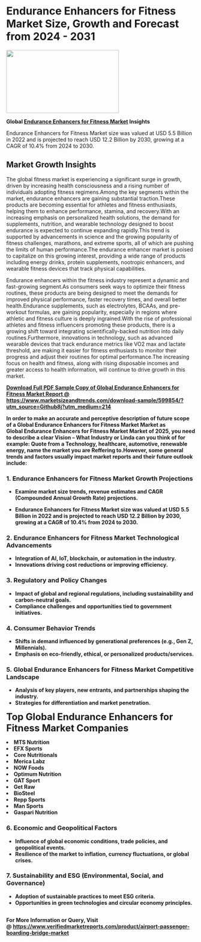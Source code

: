 <H1>Endurance Enhancers for Fitness Market Size, Growth and Forecast from 2024 - 2031</H1><img class="aligncenter size-medium wp-image-584254" src="https://thirdeyenews.in/wp-content/uploads/2024/09/Global-Market-Research-300x168.jpeg" alt="" width="300" height="168" /><p><strong>Global&nbsp;<a href="https://www.marketsizeandtrends.com/download-sample/599854/?utm_source=Github8j?utm_medium=214">Endurance Enhancers for Fitness Market</a> Insights</strong></p><p>Endurance Enhancers for Fitness Market size was valued at USD 5.5 Billion in 2022 and is projected to reach USD 12.2 Billion by 2030, growing at a CAGR of 10.4% from 2024 to 2030.</p><p><h2>Market Growth Insights</h2> <p>The global fitness market is experiencing a significant surge in growth, driven by increasing health consciousness and a rising number of individuals adopting fitness regimens.Among the key segments within the market, endurance enhancers are gaining substantial traction.These products are becoming essential for athletes and fitness enthusiasts, helping them to enhance performance, stamina, and recovery.With an increasing emphasis on personalized health solutions, the demand for supplements, nutrition, and wearable technology designed to boost endurance is expected to continue expanding rapidly.This trend is supported by advancements in science and the growing popularity of fitness challenges, marathons, and extreme sports, all of which are pushing the limits of human performance.The endurance enhancer market is poised to capitalize on this growing interest, providing a wide range of products including energy drinks, protein supplements, nootropic enhancers, and wearable fitness devices that track physical capabilities.</p> <p><strong><a href="#"></a></strong></p> <p>Endurance enhancers within the fitness industry represent a dynamic and fast-growing segment.As consumers seek ways to optimize their fitness routines, these products are being designed to meet the demands for improved physical performance, faster recovery times, and overall better health.Endurance supplements, such as electrolytes, BCAAs, and pre-workout formulas, are gaining popularity, especially in regions where athletic and fitness culture is deeply ingrained.With the rise of professional athletes and fitness influencers promoting these products, there is a growing shift toward integrating scientifically-backed nutrition into daily routines.Furthermore, innovations in technology, such as advanced wearable devices that track endurance metrics like VO2 max and lactate threshold, are making it easier for fitness enthusiasts to monitor their progress and adjust their routines for optimal performance.The increasing focus on health and fitness, along with rising disposable incomes and greater access to health information, will continue to drive growth in this market.</p> <p><strong><a href="#"></p><p><span class=""><strong>Download Full PDF Sample Copy of Global Endurance Enhancers for Fitness Market Report</strong> @ <a href="https://www.marketsizeandtrends.com/download-sample/599854/?utm_source=Github8j?utm_medium=214" target="_blank">https://www.marketsizeandtrends.com/download-sample/599854/?utm_source=Github8j?utm_medium=214</a></span></p><p>In order to make an accurate and perceptive description of future scope of a Global&nbsp;Endurance Enhancers for Fitness Market Market as Global&nbsp;Endurance Enhancers for Fitness Market Market of 2025, you need to describe a clear Vision &ndash; What Industry or Linda can you think of for example: Quote from a Technology, healthcare, automotive, renewable energy, name the market you are Reffering to.However, some general trends and factors usually impact market reports and their future outlook include:</p><h3>1.&nbsp;<strong>Endurance Enhancers for Fitness Market Growth Projections</strong></h3><ul><li>Examine market size trends, revenue estimates and CAGR (Compounded Annual Growth Rate) projections.</li><li><p>Endurance Enhancers for Fitness Market size was valued at USD 5.5 Billion in 2022 and is projected to reach USD 12.2 Billion by 2030, growing at a CAGR of 10.4% from 2024 to 2030.</p></li></ul><h3>2.&nbsp;<strong>Endurance Enhancers for Fitness Market Technological Advancements</strong></h3><ul><li>Integration of AI, IoT, blockchain, or automation in the industry.</li><li>Innovations driving cost reductions or improving efficiency.</li></ul><h3>3.&nbsp;<strong>Regulatory and Policy Changes</strong></h3><ul><li>Impact of global and regional regulations, including sustainability and carbon-neutral goals.</li><li>Compliance challenges and opportunities tied to government initiatives.</li></ul><h3>4.&nbsp;<strong>Consumer Behavior Trends</strong></h3><ul><li>Shifts in demand influenced by generational preferences (e.g., Gen Z, Millennials).</li><li>Emphasis on eco-friendly, ethical, or personalized products/services.</li></ul><h3>5.&nbsp;<strong>Global Endurance Enhancers for Fitness Market Competitive Landscape</strong></h3><ul><li>Analysis of key players, new entrants, and partnerships shaping the industry.</li><li>Strategies for differentiation and market penetration.</li></ul><p data-pm-slice="1 1 []"><span style="color: inherit; font-family: inherit; font-size: 25px;">Top Global Endurance Enhancers for Fitness Market Companies</span></p><div class="" data-test-id=""><p><li>MTS Nutrition</li><li> EFX Sports</li><li> Core Nutritionals</li><li> Merica Labz</li><li> NOW Foods</li><li> Optimum Nutrition</li><li> GAT Sport</li><li> Get Raw</li><li> BioSteel</li><li> Repp Sports</li><li> Man Sports</li><li> Gaspari Nutrition</li></p></div><h3>6.&nbsp;<strong>Economic and Geopolitical Factors</strong></h3><ul><li>Influence of global economic conditions, trade policies, and geopolitical events.</li><li>Resilience of the market to inflation, currency fluctuations, or global crises.</li></ul><h3>7.&nbsp;<strong>Sustainability and ESG (Environmental, Social, and Governance)</strong></h3><ul><li>Adoption of sustainable practices to meet ESG criteria.</li><li>Opportunities in green technologies and circular economy principles.</li></ul><h2><strong style="font-size: 14px;">For More Information or Query, Visit @&nbsp;</strong><a style="background-color: #ffffff; font-size: 14px;" href="https://www.marketsizeandtrends.com/report/endurance-enhancers-for-fitness-market/" target="_blank">https://www.verifiedmarketreports.com/product/airport-passenger-boarding-bridge-market</a></h2>